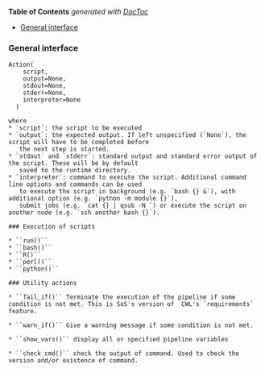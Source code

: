<!-- START doctoc generated TOC please keep comment here to allow auto update -->
<!-- DON'T EDIT THIS SECTION, INSTEAD RE-RUN doctoc TO UPDATE -->
**Table of Contents**  *generated with [DocToc](https://github.com/thlorenz/doctoc)*

- [General interface](#general-interface)

<!-- END doctoc generated TOC please keep comment here to allow auto update -->
### General interface

```
Action(
	script,
    output=None,
	stdout=None,
	stderr=None,
	interpreter=None
  )

where
* `script`: the script to be executed
* `output`: the expected output. If left unspecified (`None`), the script will have to be completed before
   the next step is started.
* `stdout` and `stderr`: standard output and standard error output of the script. These will be by default
   saved to the runtime directory.
* `interpreter`: command to execute the script. Additional command line options and commands can be used
   to execute the script in background (e.g. `bash {} &`), with additional option (e.g. `python -m module {}`),
   submit jobs (e.g. `cat {} | qsub -N `) or execute the script on another node (e.g. `ssh another bash {}`).

### Execution of scripts

* ``run()``
* ``bash()``
* ``R()``
* ``perl()``
* ``python()``

### Utility actions

* ``fail_if()`` Terminate the execution of the pipeline if some condition is not met. This is SoS's version of  CWL's `requirements` feature.

* ``warn_if()`` Give a warning message if some condition is not met.

* ``show_vars()`` display all or specified pipeline variables

* ``check_cmd()`` check the output of command. Used to check the version and/or existence of command.



